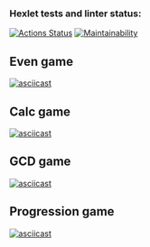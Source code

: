 ### Hexlet tests and linter status:
[![Actions Status](https://github.com/HKreoin/php-project-45/actions/workflows/hexlet-check.yml/badge.svg)](https://github.com/HKreoin/php-project-45/actions)
[![Maintainability](https://api.codeclimate.com/v1/badges/c8006786fe3ee10559ba/maintainability)](https://codeclimate.com/github/HKreoin/php-project-45/maintainability)

## Even game
[![asciicast](https://asciinema.org/a/uOIYx6ariSaWGa8bvtBTQnzjf.svg)](https://asciinema.org/a/uOIYx6ariSaWGa8bvtBTQnzjf)
## Calc game
[![asciicast](https://asciinema.org/a/EyqULVvlJuclM64s4L7MP3gsm.svg)](https://asciinema.org/a/EyqULVvlJuclM64s4L7MP3gsm)
## GCD game
[![asciicast](https://asciinema.org/a/RIjU7dku4IB7wrsJvztD9gJ84.svg)](https://asciinema.org/a/RIjU7dku4IB7wrsJvztD9gJ84)
## Progression game
[![asciicast](https://asciinema.org/a/GIAYJZre3bWmCJodZSvb60VHK.svg)](https://asciinema.org/a/GIAYJZre3bWmCJodZSvb60VHK)